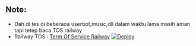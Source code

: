 ## Note:
* Dah di tes di beberaoa userbot,music,dll dalam waktu lama masih aman tapi tetep baca TOS railway
* Railway TOS : [Term Of Service Railway](https://railway.app/legal/fair-use)
[![Deploy](https://railway.app/button.svg)](https://railway.app/new/template/wvth04?referralCode=crEeFr)
 